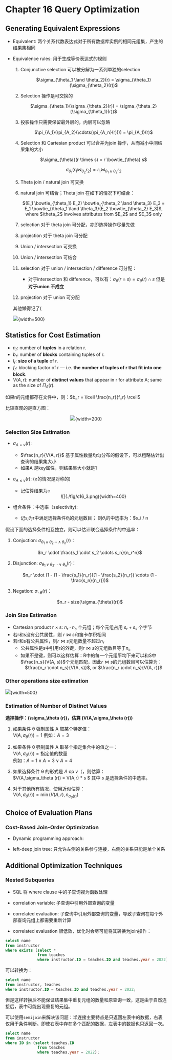 # Chapter 16 Query Optimization

## Generating Equivalent Expressions

+ Equivalent: 两个关系代数表达式对于所有数据库实例的相同元组集，产生的结果集相同
+ Equivalence rules: 用于生成等价表达式的规则

    1. Conjunctive selection 可以被分解为一系列单独的selection
        <center> 
        $\sigma_{\theta_1 \land \theta_2}(r) = \sigma_{\theta_1}(\sigma_{\theta_2}(r))$ 
        </center>

    2. Selection 操作是可交换的
        <center>
        $\sigma_{\theta_1}(\sigma_{\theta_2}(r)) = \sigma_{\theta_2}(\sigma_{\theta_1}(r))$
        </center>

    3. 投影操作只需要保留最外层的，内层可以忽略
        <center>
        $\pi_{A_1}(\pi_{A_2}(\cdots(\pi_{A_n}(r)))) = \pi_{A_1}(r)$
        </center>

    4. Selection 和 Cartesian product 可以合并为join 操作，从而减小中间结果集的大小 
        <center>
        $\sigma_{\theta}(r \times s) = r \bowtie_{\theta} s$

        $\sigma_{\theta_1}(r_1 \bowtie_{\theta_2} r_2) = r_1 \bowtie_{\theta_1 \land \theta_2} r_2$
        </center>

    5. Theta join / natural join 可交换

    6. natural join 可结合；Theta join 在如下的情况下可结合：
        <center>
        $(E_1 \bowtie_{\theta_1} E_2) \bowtie_{\theta_2 \land \theta_3} E_3 = E_1 \bowtie_{\theta_1 \land \theta_3}(E_2 \bowtie_{\theta_2} E_3)$, 
        where $\theta_2$ involves attributes from $E_2$ and $E_3$ only
        </center>
    7. selection 对于 theta join 可分配，亦即选择操作尽量先做
    8. projection 对于 theta join 可分配
    9. Union / intersection 可交换
    10. Union / intersection 可结合
    11. selection 对于 union / intersection / difference 可分配：
        + 对于intersection 和 difference，可以有：$\sigma_{\theta}(r \cap s) = \sigma_{\theta}(r) \cap s$
        但是**对于union 不成立**
    12. projection 对于 union 可分配

    其他懒得记了(

    ![](./fig/c16_1.png){width=500}


## Statistics for Cost Estimation

+ $n_r$: number of **tuples** in a relation r.
+ $b_r$: number of **blocks** containing tuples of r.
+ $l_r$: **size of a tuple** of r.
+ $f_r$: blocking factor of r — i.e. **the number of tuples of r that fit into one block**.
+ $V(A, r)$: number of **distinct values** that appear in r for attribute A; same as the size of $\Pi_A(r)$.

如果r的元组都存在文件中，则：$b_r = \lceil \frac{n_r}{f_r} \rceil$

比较直观的是直方图：
<center>

![](./fig/c16_2.png){width=200}
</center>

### Selection Size Estimation

+ $\sigma_{A = v}(r)$: 
    + $\frac{n_r}{V(A, r)}$ 基于属性数量均匀分布的假设下，可以粗略估计出查询的结果集大小
    + 如果A 是key属性，则结果集大小就是1
+ $\sigma_{A \leq v}(r)$: ($\geq$的情况是对称的)
    + 记估算结果为c
        <center>
        ![](./fig/c16_3.png){width=400}
        </center>

+ 组合条件：中选率（selectivity):
    + 记$s_i$为r中满足选择条件$\theta_i$的元组数目；
    则$\theta_i$的中选率为：$s_i / n

假设下面的选择条件相互独立，则可以估计联合选择条件的中选率：

1. Conjuction: $\sigma_{\theta_1 \land \theta_2 \cdots \land \theta_n}(r)$：
    <center>
    $n_r \cdot \frac{s_1 \cdot s_2 \cdots s_n}{n_r^n}$
    </center>

2. Disjunction: $\sigma_{\theta_1 \lor \theta_2 \cdots \lor \theta_n}(r)$：
    <center>
    $n_r \cdot (1 - (1 - \frac{s_1}{n_r})(1 - \frac{s_2}{n_r}) \cdots (1 - \frac{s_n}{n_r}))$
    </center>

3. Negation: $\sigma_{\neg \theta}(r)$：
    <center>
    $n_r - size(\sigma_{\theta}(r))$
    </center>
            
### Join Size Estimation

+ Cartesian product r × s: $n_r \cdot n_s$ 个元组；每个元组占用 $s_r + s_s$ 个字节
+ 若r和s没有公共属性，则 $r \bowtie s$和笛卡尔积相同
+ 若r和s有公共属性，则$r \bowtie s$元组数量不超过$n_r$
    + 公共属性是s中引用r的外键，则$r \bowtie s$的元组数目等于$n_s$
    + 如果不是键，则可以这样估算：R中的每一个元组平均下来可以和S中$\frac{n_s}{V(A, s)}$个元组匹配，因此$r \bowtie s$的元组数目可以估算为：
        <center>
        $\frac{n_r \cdot n_s}{V(A, s)}$, or 
        $\frac{n_r \cdot n_s}{V(A, r)}$
        </center>                               

### Other operations size estimation

![](./fig/c16_4.png){width=500}

### Estimation of Number of Distinct Values

**选择操作：\(\sigma_\theta (r)\)，估算 \(V(A,\sigma_\theta (r))\)**

1. 如果条件 θ 强制属性 A 取某个特定值：  
   $V(A,\sigma_\theta (r)) = 1$ 
   例如：$A = 3$ 

2. 如果条件 θ 强制属性 A 取某个指定集合中的值之一：  
   $V(A,\sigma_\theta (r)) = \text{指定值的数量}$  
   例如：$A = 1 \lor A = 3 \lor A = 4$

3. 如果选择条件 θ 的形式是 $A \text{ op } v$（，则估算：  
   $V(A,\sigma_\theta (r)) = V(A,r) * s $
   其中 $s$ 是选择条件的中选率。  

4. 对于其他所有情况，使用近似估算：  
   $V(A,\sigma_\theta (r)) = \min(V(A,r), n_{\sigma_\theta (r)})$  

## Choice of Evaluation Plans

### Cost-Based Join-Order Optimization

+ Dynamic programming approach: 

+ left-deep join tree: 只允许左侧的关系参与连接，右侧的关系只能是单个关系

## Additional Optimization Techniques

### Nested Subqueries

+ SQL 将 where clause 中的子查询视为函数处理
    
+ correlation variable: 子查询中引用外部查询的变量

+ correlated evaluation: 子查询中引用外部查询的变量，导致子查询在每个外部查询元组上都需要重新计算

+ correlated evaluation 很低效，优化时会尽可能将其转换为join操作：

```sql
select name 
from instructor 
where exists (select * 
              from teaches
              where instructor.ID = teaches.ID and teaches.year = 2022);
```
可以转换为：

```sql
select name 
from instructor, teaches
where instructor.ID = teaches.ID and teaches.year = 2022;
```

但是这样转换后不能保证结果集中重复元组的数量和原查询一致，这是由于自然连接后，表中可能出现重复的元组。

可以使用`semijoin`来解决该问题：半连接主要特点是只返回左表中的数据，右表仅用于条件判断。即使右表中存在多个匹配的数据，左表中的数据也只返回一次。
```sql
select name
from instructor 
where ID in (select teaches.ID
              from teaches
              where teaches.year = 2022);
```
